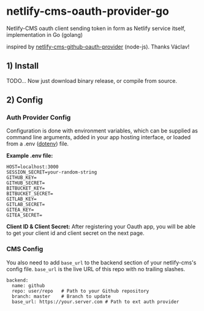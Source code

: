 # netlify-cms-oauth-provider-go
Netlify-CMS oauth client sending token in form as Netlify service itself, implementation in Go (golang) 

inspired by [netlify-cms-github-oauth-provider](https://github.com/vencax/netlify-cms-github-oauth-provider) (node-js). Thanks Václav!


## 1) Install

TODO... Now just download binary release, or compile from source. 

## 2) Config

### Auth Provider Config

Configuration is done with environment variables, which can be supplied as command line arguments, added in your app  hosting interface, or loaded from a .env ([dotenv](https://github.com/motdotla/dotenv)) file.

**Example .env file:**

```
HOST=localhost:3000
SESSION_SECRET=your-random-string
GITHUB_KEY=
GITHUB_SECRET=
BITBUCKET_KEY=
BITBUCKET_SECRET=
GITLAB_KEY=
GITLAB_SECRET=
GITEA_KEY=
GITEA_SECRET=
```

**Client ID & Client Secret:**
After registering your Oauth app, you will be able to get your client id and client secret on the next page.

### CMS Config
You also need to add `base_url` to the backend section of your netlify-cms's config file. `base_url` is the live URL of this repo with no trailing slashes.

```
backend:
  name: github
  repo: user/repo   # Path to your Github repository
  branch: master    # Branch to update
  base_url: https://your.server.com # Path to ext auth provider
```
